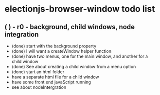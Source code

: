 # electionjs-browser-window todo list

## ( ) - r0 - background, child windows, node integration
* (done) start with the background property
* (done) I will want a createWindow helper function
* (done) have two menus, one for the main window, and another for a child window
* (done) See about creating a child window from a menu option
* (done) start an html folder
* have a separate html file for a child window
* have some front end javaScript running
* see about nodeIntergration